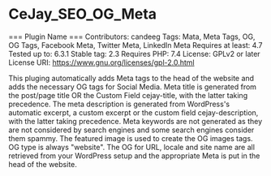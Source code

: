 # CeJay_SEO_OG_Meta
=== Plugin Name ===
Contributors: candeeg
Tags: Mata, Meta Tags, OG, OG Tags, Facebook Meta, Twitter Meta, LinkedIn Meta
Requires at least: 4.7
Tested up to: 6.3.1
Stable tag: 2.3
Requires PHP: 7.4
License: GPLv2 or later
License URI: https://www.gnu.org/licenses/gpl-2.0.html

This pluging automatically adds Meta tags to the head of the website and adds the necessary OG tags for Social Media. Meta title is generated from the post/page title OR the Custom Field cejay-title, with the latter taking precedence. The meta description is generated from WordPress's automatic excerpt, a custom excerpt or the custom field cejay-description, with the latter taking precedence. Meta keywords are not generated as they are not considered by search engines and some search engines consider them spammy. The featured image is used to create the OG images tags. OG type is always "website". The OG for URL, locale and site name are all retrieved from your WordPress setup and the appropriate Meta is put in the head of the website.
